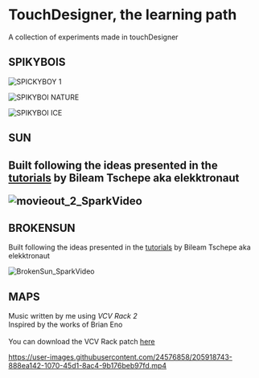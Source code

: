 # TouchDesigner, the learning path
A collection of experiments made in touchDesigner 

<h2>SPIKYBOIS</h2>
  
![SPICKYBOY 1](https://user-images.githubusercontent.com/24576858/132219242-b1ee3005-9b61-49b1-b32d-e4c24289509d.gif)

![SPIKYBOI NATURE](https://user-images.githubusercontent.com/24576858/132219424-30dfb48e-7074-4ec4-8193-5eb16f3ba1cd.gif)
  
![SPIKYBOI ICE](https://user-images.githubusercontent.com/24576858/132219378-daf6ddba-fc9b-4804-bcff-d9f8361c4c42.gif)

<h2>SUN<h2>
  
Built following the ideas presented in the <a href="https://www.youtube.com/channel/UCONptu0J1PCrW9YfBtSdqjA">tutorials</a> by Bileam Tschepe aka elekktronaut  
  
 ![movieout_2_SparkVideo](https://user-images.githubusercontent.com/24576858/131109221-c48a0a74-8259-478e-8b7b-41464db7f7a7.gif)

<h2>BROKENSUN</h2>
  
Built following the ideas presented in the <a href="https://www.youtube.com/channel/UCONptu0J1PCrW9YfBtSdqjA">tutorials</a> by Bileam Tschepe aka elekktronaut  
  
![BrokenSun_SparkVideo](https://user-images.githubusercontent.com/24576858/131109427-592e436c-cd61-4820-9c19-a5d6d7d09d17.gif)


<h2>MAPS</h2>
Music written by me using <i>VCV Rack 2</i>
<br>
Inspired by the works of Brian Eno
<br>
<br>
You can download the VCV Rack patch <a href="https://patchstorage.com/generative-drone-ambient-music-free-modules/"> here </a> 

https://user-images.githubusercontent.com/24576858/205918743-888ea142-1070-45d1-8ac4-9b176beb97fd.mp4




